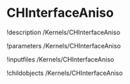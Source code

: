 <!-- MOOSE Documentation Stub: Remove this when content is added. -->

# CHInterfaceAniso
!description /Kernels/CHInterfaceAniso

!parameters /Kernels/CHInterfaceAniso

!inputfiles /Kernels/CHInterfaceAniso

!childobjects /Kernels/CHInterfaceAniso
